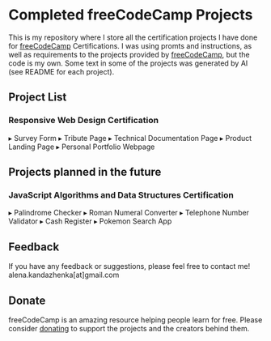 # Completed freeCodeCamp Projects

This is my repository where I store all the certification projects I have done for [freeCodeCamp](https://www.freecodecamp.org/) Certifications.
I was using promts and instructions, as well as requirements to the projects provided by [freeCodeCamp](https://www.freecodecamp.org/), but the code is my own.
Some text in some of the projects was generated by AI (see README for each project).

## Project List

### Responsive Web Design Certification

▸ Survey Form
▸ Tribute Page
▸ Technical Documentation Page
▸ Product Landing Page
▸ Personal Portfolio Webpage

## Projects planned in the future

### JavaScript Algorithms and Data Structures Certification

▸ Palindrome Checker
▸ Roman Numeral Converter
▸ Telephone Number Validator
▸ Cash Register
▸ Pokemon Search App

## Feedback

If you have any feedback or suggestions, please feel free to contact me!
alena.kandazhenka\[at\]gmail.com

## Donate

freeCodeCamp is an amazing resource helping people learn for free. Please consider [donating](https://www.freecodecamp.org/donate) to support the projects and the creators behind them.
